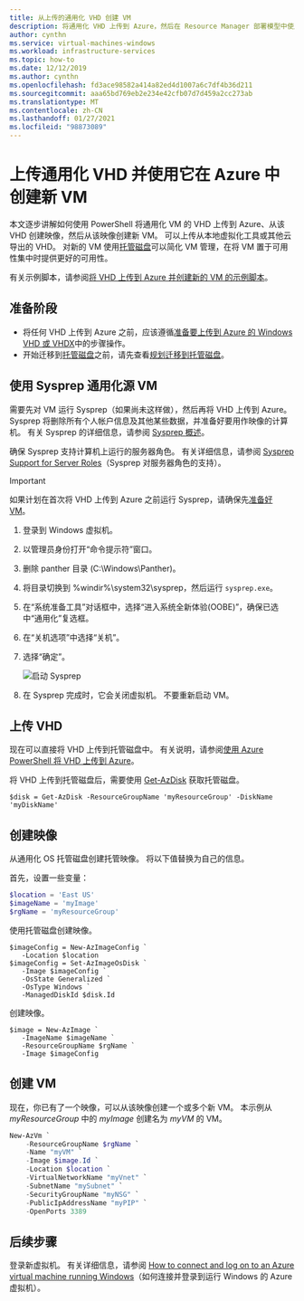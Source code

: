 ```yaml
---
title: 从上传的通用化 VHD 创建 VM
description: 将通用化 VHD 上传到 Azure，然后在 Resource Manager 部署模型中使用它来创建新的 VM。
author: cynthn
ms.service: virtual-machines-windows
ms.workload: infrastructure-services
ms.topic: how-to
ms.date: 12/12/2019
ms.author: cynthn
ms.openlocfilehash: fd3ace98582a414a82ed4d1007a6c7df4b36d211
ms.sourcegitcommit: aaa65bd769eb2e234e42cfb07d7d459a2cc273ab
ms.translationtype: MT
ms.contentlocale: zh-CN
ms.lasthandoff: 01/27/2021
ms.locfileid: "98873089"
---
```

# <a name="upload-a-generalized-vhd-and-use-it-to-create-new-vms-in-azure"></a>上传通用化 VHD 并使用它在 Azure 中创建新 VM

本文逐步讲解如何使用 PowerShell 将通用化 VM 的 VHD 上传到 Azure、从该 VHD 创建映像，然后从该映像创建新 VM。 可以上传从本地虚拟化工具或其他云导出的 VHD。 对新的 VM 使用[托管磁盘](../managed-disks-overview.md)可以简化 VM 管理，在将 VM 置于可用性集中时提供更好的可用性。 

有关示例脚本，请参阅[将 VHD 上传到 Azure 并创建新的 VM 的示例脚本](/previous-versions/azure/virtual-machines/scripts/virtual-machines-windows-powershell-upload-generalized-script)。

## <a name="before-you-begin"></a>准备阶段

- 将任何 VHD 上传到 Azure 之前，应该遵循[准备要上传到 Azure 的 Windows VHD 或 VHDX](prepare-for-upload-vhd-image.md)中的步骤操作。
- 开始迁移到[托管磁盘](../managed-disks-overview.md)之前，请先查看[规划迁移到托管磁盘](on-prem-to-azure.md#plan-for-the-migration-to-managed-disks)。

 
## <a name="generalize-the-source-vm-by-using-sysprep"></a>使用 Sysprep 通用化源 VM

需要先对 VM 运行 Sysprep（如果尚未这样做），然后再将 VHD 上传到 Azure。 Sysprep 将删除所有个人帐户信息及其他某些数据，并准备好要用作映像的计算机。 有关 Sysprep 的详细信息，请参阅 [Sysprep 概述](/windows-hardware/manufacture/desktop/sysprep--system-preparation--overview)。

确保 Sysprep 支持计算机上运行的服务器角色。 有关详细信息，请参阅 [Sysprep Support for Server Roles](/windows-hardware/manufacture/desktop/sysprep-support-for-server-roles)（Sysprep 对服务器角色的支持）。

> [!IMPORTANT]
> 如果计划在首次将 VHD 上传到 Azure 之前运行 Sysprep，请确保先[准备好 VM](prepare-for-upload-vhd-image.md)。 
> 
> 

1. 登录到 Windows 虚拟机。
1. 以管理员身份打开“命令提示符”窗口。 
1. 删除 panther 目录 (C:\Windows\Panther)。
1. 将目录切换到 %windir%\system32\sysprep，然后运行 `sysprep.exe`。
1. 在“系统准备工具”对话框中，选择“进入系统全新体验(OOBE)”，确保已选中“通用化”复选框。  
1. 在“关机选项”中选择“关机”。
1. 选择“确定”。
   
    ![启动 Sysprep](./media/upload-generalized-managed/sysprepgeneral.png)
1. 在 Sysprep 完成时，它会关闭虚拟机。 不要重新启动 VM。


## <a name="upload-the-vhd"></a>上传 VHD 

现在可以直接将 VHD 上传到托管磁盘中。 有关说明，请参阅[使用 Azure PowerShell 将 VHD 上传到 Azure](disks-upload-vhd-to-managed-disk-powershell.md)。



将 VHD 上传到托管磁盘后，需要使用 [Get-AzDisk](/powershell/module/az.compute/get-azdisk) 获取托管磁盘。

```azurepowershell-interactive
$disk = Get-AzDisk -ResourceGroupName 'myResourceGroup' -DiskName 'myDiskName'
```

## <a name="create-the-image"></a>创建映像
从通用化 OS 托管磁盘创建托管映像。 将以下值替换为自己的信息。

首先，设置一些变量：

```powershell
$location = 'East US'
$imageName = 'myImage'
$rgName = 'myResourceGroup'
```

使用托管磁盘创建映像。

```azurepowershell-interactive
$imageConfig = New-AzImageConfig `
   -Location $location
$imageConfig = Set-AzImageOsDisk `
   -Image $imageConfig `
   -OsState Generalized `
   -OsType Windows `
   -ManagedDiskId $disk.Id
```

创建映像。

```azurepowershell-interactive
$image = New-AzImage `
   -ImageName $imageName `
   -ResourceGroupName $rgName `
   -Image $imageConfig
```

## <a name="create-the-vm"></a>创建 VM

现在，你已有了一个映像，可以从该映像创建一个或多个新 VM。 本示例从 *myResourceGroup* 中的 *myImage* 创建名为 *myVM* 的 VM。


```powershell
New-AzVm `
    -ResourceGroupName $rgName `
    -Name "myVM" `
    -Image $image.Id `
    -Location $location `
    -VirtualNetworkName "myVnet" `
    -SubnetName "mySubnet" `
    -SecurityGroupName "myNSG" `
    -PublicIpAddressName "myPIP" `
    -OpenPorts 3389
```


## <a name="next-steps"></a>后续步骤

登录新虚拟机。 有关详细信息，请参阅 [How to connect and log on to an Azure virtual machine running Windows](connect-logon.md)（如何连接并登录到运行 Windows 的 Azure 虚拟机）。